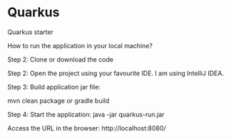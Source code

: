 # Quarkus
Quarkus starter

How to run the application in your local machine?

Step 2: Clone or download the code

Step 2: Open the project using your favourite IDE. I am using IntelliJ IDEA.

Step 3: Build application  jar file: 

mvn clean package
or
gradle build

Step 4: Start the application: java -jar quarkus-run.jar

Access the URL in  the browser: http://localhost:8080/


